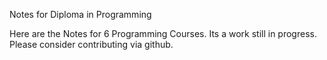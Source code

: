 Notes for Diploma in Programming

Here are the Notes for 6 Programming Courses. Its a work still in progress. Please consider contributing via github.

